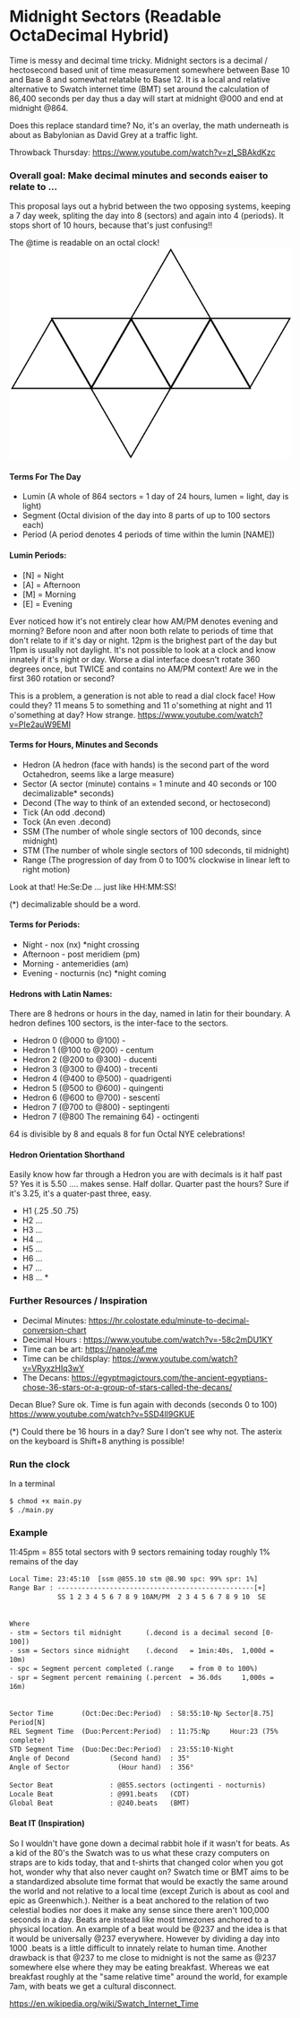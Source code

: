 # Midnight Sectors (Readable OctaDecimal Hybrid)
Time is messy and decimal time tricky. Midnight sectors is a decimal / hectosecond based unit of time measurement somewhere between Base 10 and Base 8 and somewhat relatable to Base 12. It is a local and relative alternative to Swatch internet time (BMT) set around the calculation of 86,400 seconds per day thus a day will start at midnight @000 and end at midnight @864.

Does this replace standard time? No, it's an overlay, the math underneath is about as Babylonian as David Grey at a traffic light.

Throwback Thursday: https://www.youtube.com/watch?v=zI_SBAkdKzc

### Overall goal: Make decimal minutes and seconds eaiser to relate to ...
This proposal lays out a hybrid between the two opposing systems, keeping a 7 day week, spliting the day into 8 (sectors) and again into 4 (periods). It stops short of 10 hours, because that's just confusing!!

The @time is readable on an octal clock!
![Octahedron as net](https://raw.githubusercontent.com/duracell80/midnight-sectors/main/docs/images/octahedron_net.svg)

#### Terms For The Day
- Lumin (A whole of 864 sectors = 1 day of 24 hours, lumen = light, day is light)
- Segment (Octal division of the day into 8 parts of up to 100 sectors each)
- Period (A period denotes 4 periods of time within the lumin [NAME])

#### Lumin Periods:
- [N] = Night
- [A] = Afternoon
- [M] = Morning
- [E] = Evening

Ever noticed how it's not entirely clear how AM/PM denotes evening and morning? Before noon and after noon both relate to periods of time that don't relate to if it's day or night. 12pm is the brighest part of the day but 11pm is usually not daylight. It's not possible to look at a clock and know innately if it's night or day. Worse a dial interface doesn't rotate 360 degrees once, but TWICE and contains no AM/PM context! Are we in the first 360 rotation or second?

This is a problem, a generation is not able to read a dial clock face! How could they? 11 means 5 to something and 11 o'something at night and 11 o'something at day? How strange.
https://www.youtube.com/watch?v=PIe2auW9EMI

#### Terms for Hours, Minutes and Seconds
- Hedron  (A hedron (face with hands) is the second part of the word Octahedron, seems like a large measure)
- Sector  (A sector (minute) contains = 1 minute and 40 seconds or 100 decimalizable* seconds)
- Decond  (The way to think of an extended second, or hectosecond)
- Tick    (An odd  .decond)
- Tock    (An even .decond)
- SSM     (The number of whole single sectors of 100 deconds, since midnight)
- STM     (The number of whole single sectors of 100 sdeconds, til midnight)
- Range   (The progression of day from 0 to 100% clockwise in linear left to right motion)

Look at that! He:Se:De ... just like HH:MM:SS!

(*) decimalizable should be a word.

#### Terms for Periods:
- Night     - nox (nx) *night crossing
- Afternoon - post meridiem (pm)
- Morning   - antemeridies (am)
- Evening   - nocturnis (nc) *night coming

#### Hedrons with Latin Names:
There are 8 hedrons or hours in the day, named in latin for their boundary. A hedron defines 100 sectors, is the inter-face to the sectors.

- Hedron 0 (@000 to @100) - 
- Hedron 1 (@100 to @200) - centum
- Hedron 2 (@200 to @300) - ducenti
- Hedron 3 (@300 to @400) - trecenti
- Hedron 4 (@400 to @500) - quadrigenti
- Hedron 5 (@500 to @600) - quingenti
- Hedron 6 (@600 to @700) - sescentī
- Hedron 7 (@700 to @800) - septingenti
- Hedron 7 (@800 The remaining 64) - octingenti



64 is divisible by 8 and equals 8 for fun Octal NYE celebrations!

#### Hedron Orientation Shorthand
Easily know how far through a Hedron you are with decimals is it half past 5? Yes it is 5.50 .... makes sense. Half dollar. Quarter past the hours? Sure if it's 3.25, it's a quater-past three, easy.

- H1 (.25 .50 .75)
- H2 ...
- H3 ...
- H4 ...
- H5 ...
- H6 ...
- H7 ... 
- H8 ... *

### Further Resources / Inspiration
- Decimal Minutes: https://hr.colostate.edu/minute-to-decimal-conversion-chart
- Decimal Hours  : https://www.youtube.com/watch?v=-58c2mDU1KY
- Time can be art: https://nanoleaf.me
- Time can be childsplay: https://www.youtube.com/watch?v=VRyxzHIq3wY
- The Decans: https://egyptmagictours.com/the-ancient-egyptians-chose-36-stars-or-a-group-of-stars-called-the-decans/

Decan Blue? Sure ok. Time is fun again with deconds (seconds 0 to 100)
https://www.youtube.com/watch?v=5SD4lI9GKUE

(*) Could there be 16 hours in a day? Sure I don't see why not. The asterix on the keyboard is Shift+8 anything is possible!

### Run the clock
In a terminal
```
$ chmod +x main.py
$ ./main.py
```

### Example
11:45pm = 855 total sectors with 9 sectors remaining today roughly 1% remains of the day
```
Local Time: 23:45:10  [ssm @855.10 stm @8.90 spc: 99% spr: 1%]
Range Bar : -------------------------------------------------[+]
            SS 1 2 3 4 5 6 7 8 9 10AM/PM  2 3 4 5 6 7 8 9 10  SE


Where
- stm = Sectors til midnight      (.decond is a decimal second [0-100])
- ssm = Sectors since midnight    (.decond   = 1min:40s,  1,000d = 10m)
- spc = Segment percent completed (.range    = from 0 to 100%)
- spr = Segment percent remaining (.percent  = 36.0ds     1,000s = 16m)


Sector Time       (Oct:Dec:Dec:Period)  : S8:55:10⋅Nꝑ Sector[8.75] Period[N]
REL Segment Time  (Duo:Percent:Period)  : 11:75:Nꝑ     Hour:23 (75% complete)
STD Segment Time  (Duo:Dec:Dec:Period)  : 23:55:10⋅Night
Angle of Decond          (Second hand)  : 35°
Angle of Sector            (Hour hand)  : 356°

Sector Beat              : @855.sectors (octingenti - nocturnis)
Locale Beat              : @991.beats   (CDT)
Global Beat              : @240.beats   (BMT)

```

#### Beat IT (Inspiration)
So I wouldn't have gone down a decimal rabbit hole if it wasn't for beats. As a kid of the 80's the Swatch was to us what these crazy computers on straps are to kids today, that and t-shirts that changed color when you got hot, wonder why that also never caught on? Swatch time or BMT aims to be a standardized absolute time format that would be exactly the same around the world and not relative to a local time (except Zurich is about as cool and epic as Greenwhich.). Neither is a beat anchored to the relation of two celestial bodies nor does it make any sense since there aren't 100,000 seconds in a day. Beats are instead like most timezones anchored to a physical location. An example of a beat would be @237 and the idea is that it would be universally @237 everywhere. However by dividing a day into 1000 .beats is a little difficult to innately relate to human time. Another drawback is that @237 to me close to midnight is not the same as @237 somewhere else where they may be eating breakfast. Whereas we eat breakfast roughly at the "same relative time" around the world, for example 7am, with beats we get a cultural disconnect. 

https://en.wikipedia.org/wiki/Swatch_Internet_Time
